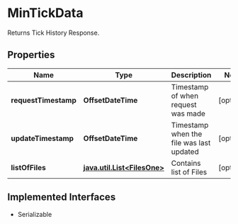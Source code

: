 

# MinTickData

 Returns Tick History Response.

## Properties

Name | Type | Description | Notes
------------ | ------------- | ------------- | -------------
**requestTimestamp** | **OffsetDateTime** | Timestamp of when request was made |  [optional]
**updateTimestamp** | **OffsetDateTime** | Timestamp when the file was last updated |  [optional]
**listOfFiles** | [**java.util.List&lt;FilesOne&gt;**](FilesOne.md) | Contains list of Files |  [optional]


## Implemented Interfaces

* Serializable



